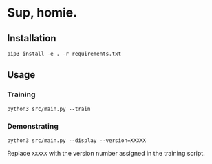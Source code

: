 # Sup, homie.

## Installation

`pip3 install -e . -r requirements.txt`

## Usage

### Training

`python3 src/main.py --train`

### Demonstrating

`python3 src/main.py --display --version=XXXXX`

Replace `XXXXX` with the version number assigned in the training script.
